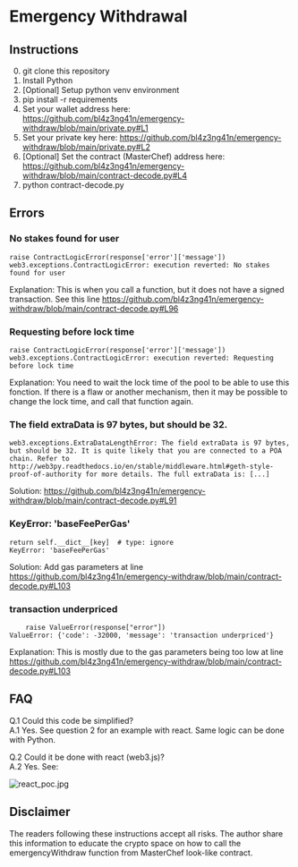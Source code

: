 # Emergency Withdrawal

## Instructions

0) git clone this repository
1) Install Python
2) [Optional] Setup python venv environment
3) pip install -r requirements
4) Set your wallet address here: https://github.com/bl4z3ng41n/emergency-withdraw/blob/main/private.py#L1
5) Set your private key here: https://github.com/bl4z3ng41n/emergency-withdraw/blob/main/private.py#L2
6) [Optional] Set the contract (MasterChef) address here: https://github.com/bl4z3ng41n/emergency-withdraw/blob/main/contract-decode.py#L4
7) python contract-decode.py

## Errors

### No stakes found for user

```
raise ContractLogicError(response['error']['message'])
web3.exceptions.ContractLogicError: execution reverted: No stakes found for user
```

Explanation: This is when you call a function, but it does not have a signed transaction. See this line https://github.com/bl4z3ng41n/emergency-withdraw/blob/main/contract-decode.py#L96

### Requesting before lock time

```
raise ContractLogicError(response['error']['message'])
web3.exceptions.ContractLogicError: execution reverted: Requesting before lock time
```

Explanation: You need to wait the lock time of the pool to be able to use this fonction. If there is a flaw or another mechanism, then it may be possible to change the lock time, and call that function again.

### The field extraData is 97 bytes, but should be 32.

```
web3.exceptions.ExtraDataLengthError: The field extraData is 97 bytes, but should be 32. It is quite likely that you are connected to a POA chain. Refer to http://web3py.readthedocs.io/en/stable/middleware.html#geth-style-proof-of-authority for more details. The full extraData is: [...]
```

Solution: https://github.com/bl4z3ng41n/emergency-withdraw/blob/main/contract-decode.py#L91

### KeyError: 'baseFeePerGas'

```
return self.__dict__[key]  # type: ignore
KeyError: 'baseFeePerGas'
```
Solution: Add gas parameters at line https://github.com/bl4z3ng41n/emergency-withdraw/blob/main/contract-decode.py#L103


### transaction underpriced

```
    raise ValueError(response["error"])
ValueError: {'code': -32000, 'message': 'transaction underpriced'}
```
Explanation: This is mostly due to the gas parameters being too low at line https://github.com/bl4z3ng41n/emergency-withdraw/blob/main/contract-decode.py#L103

## FAQ

Q.1 Could this code be simplified?  
A.1 Yes. See question 2 for an example with react. Same logic can be done with Python.

Q.2 Could it be done with react (web3.js)?  
A.2 Yes. See:

 ![react_poc.jpg](https://github.com/bl4z3ng41n/emergency-withdraw/blob/main/react_poc.jpg)

## Disclaimer
The readers following these instructions accept all risks. The author share this information to educate the crypto space on how to call the emergencyWithdraw function from MasterChef look-like contract.
